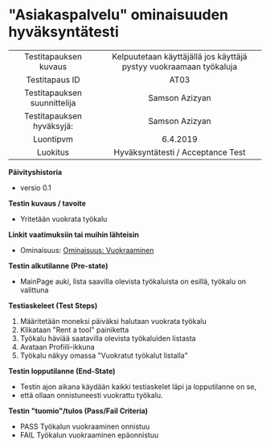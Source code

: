 # "Asiakaspalvelu" ominaisuuden hyväksyntätesti

| | |
|:-:|:-:|
| Testitapauksen kuvaus | Kelpuutetaan käyttäjällä jos käyttäjä pystyy vuokraamaan työkaluja |
| Testitapaus ID | AT03 |
| Testitapauksen suunnittelija | Samson Azizyan | 
| Testitapauksen hyväksyjä: | Samson Azizyan |
| Luontipvm | 6.4.2019 |
| Luokitus | Hyväksyntätesti / Acceptance Test |

**Päivityshistoria**

* versio 0.1 

**Testin kuvaus / tavoite**

* Yritetään vuokrata työkalu

**Linkit vaatimuksiin tai muihin lähteisin**

* Ominaisuus: [Ominaisuus: Vuokraaminen](f6_rentatool.md)

**Testin alkutilanne (Pre-state)** 

* MainPage auki, lista saavilla olevista työkaluista on esillä, työkalu on valittuna

**Testiaskeleet (Test Steps)**

1. Määritetään moneksi päiväksi halutaan vuokrata työkalu
2. Klikataan "Rent a tool" painiketta
3. Työkalu häviää saatavilla olevista työkaluiden listasta
4. Avataan Profiili-ikkuna
5. Työkalu näkyy omassa "Vuokratut työkalut listalla"

**Testin lopputilanne (End-State)**


* Testin ajon aikana käydään kaikki testiaskelet läpi ja lopputilanne on se,
* että ollaan onnistuneesti vuokrattu työkalu.


**Testin "tuomio"/tulos (Pass/Fail Criteria)**


* PASS Työkalun vuokraaminen onnistuu
* FAIL Työkalun vuokraaminen epäonnistuu
